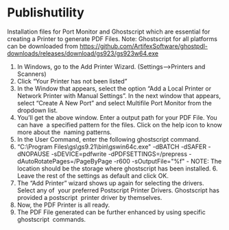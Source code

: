 # Publishutility
Installation files for Port Monitor and Ghostscript which are essential for creating a Printer to generate PDF Files.
Note: Ghostscript for all platforms can be downloaded from https://github.com/ArtifexSoftware/ghostpdl-downloads/releases/download/gs923/gs923w64.exe
1. In Windows, go to the Add Printer Wizard. (Settings-->Printers and Scanners)
2. Click “Your Printer has not been listed” 
3. In the Window that appears, select the option “Add a Local Printer or Network Printer with Manual Settings”. In the next window that appears, select “Create A New Port” and select Multifile Port Monitor from the dropdown list.
4. You’ll get the above window. Enter a output path for your PDF File. You can have  a specified pattern for the files. Click on the help icon to know more about the  naming patterns.  
5. In the User Command, enter the following ghostscript command. 
6. “C:\Program Files\gs\gs9.21\bin\gswin64c.exe" -dBATCH -dSAFER -dNOPAUSE -sDEVICE=pdfwrite -dPDFSETTINGS=/prepress -dAutoRotatePages=/PageByPage -r600 -sOutputFile="%f" - 
NOTE: The location should be the storage where ghostscript has been installed​.  6. Leave the rest of the settings as default and click OK. 
7. The “Add Printer” wizard shows up again for selecting the drivers. Select any of  your preferred Postscript Printer Drivers. Ghostscript has provided a postscript  printer driver by themselves.  
8. Now, the PDF Printer is all ready. 
9. The PDF File generated can be further enhanced by using specific ghostscript  commands.  
